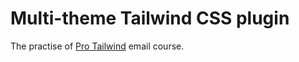 # Multi-theme Tailwind CSS plugin

The practise of [Pro Tailwind](https://www.protailwind.com/) email course.
